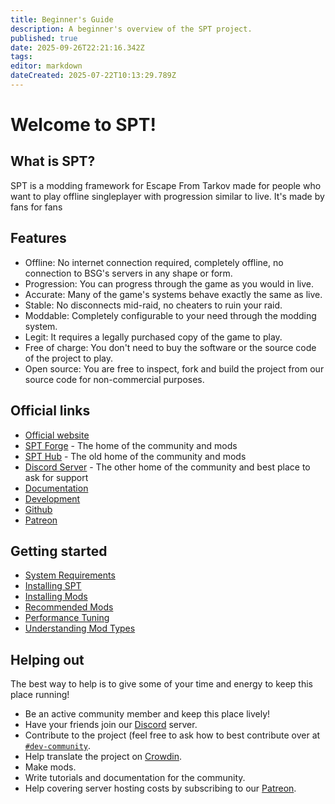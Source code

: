 ```yaml
---
title: Beginner's Guide
description: A beginner's overview of the SPT project.
published: true
date: 2025-09-26T22:21:16.342Z
tags: 
editor: markdown
dateCreated: 2025-07-22T10:13:29.789Z
---
```


# Welcome to SPT!

## What is SPT?
SPT is a modding framework for Escape From Tarkov made for people who want to play offline singleplayer with progression similar to live. It's made by fans for fans

## Features
- Offline: No internet connection required, completely offline, no connection to BSG's servers in any shape or form.
- Progression: You can progress through the game as you would in live.
- Accurate: Many of the game's systems behave exactly the same as live.
- Stable: No disconnects mid-raid, no cheaters to ruin your raid.
- Moddable: Completely configurable to your need through the modding system.
- Legit: It requires a legally purchased copy of the game to play.
- Free of charge: You don't need to buy the software or the source code of the project to play.
- Open source: You are free to inspect, fork and build the project from our source code for non-commercial purposes.

## Official links
- [Official website](https://www.sp-tarkov.com/)
- [SPT Forge](https://forge.sp-tarkov.com/) - The home of the community and mods
- [SPT Hub](https://hub.sp-tarkov.com/) - The old home of the community and mods
- [Discord Server](http://discord.sp-tarkov.com/) - The other home of the community and best place to ask for support
- [Documentation](https://docs.sp-tarkov.com/)
- [Development](https://dev.sp-tarkov.com/)
- [Github](https://github.com/sp-tarkov/)
- [Patreon](https://www.patreon.com/sptarkov)

## Getting started
- [System Requirements](/system-requirements)
- [Installing SPT](/Installation_Guide)
- [Installing Mods](/Installing_Mods)
- [Recommended Mods](/Recommended_Mods)
- [Performance Tuning](/Performance_Tuning)
- [Understanding Mod Types](/Mod_Types)

## Helping out
The best way to help is to give some of your time and energy to keep this place running!
- Be an active community member and keep this place lively!
- Have your friends join our [Discord](http://discord.sp-tarkov.com/) server.
- Contribute to the project (feel free to ask how to best contribute over at ⁠[`#dev-community`](https://discord.com/channels/875684761291599922/875707258074447904).
- Help translate the project on [Crowdin](https://crowdin.com/project/spt-translation).
- Make mods.
- Write tutorials and documentation for the community.
- Help covering server hosting costs by subscribing to our [Patreon](https://www.patreon.com/sptarkov).